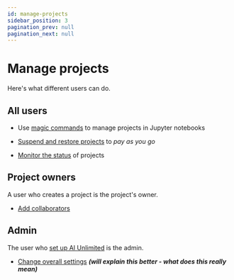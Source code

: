 ```yaml
---
id: manage-projects
sidebar_position: 3
pagination_prev: null
pagination_next: null
---
```


# Manage projects

Here's what different users can do.

## All users

- Use [magic commands](/docs/explore-and-analyze-data/magic-commands.md) to manage projects in Jupyter notebooks 

- [Suspend and restore projects](/docs/manage-ai-unlimited/suspend-and-resume-project.md) to *pay as you go*

- [Monitor the status](/docs/manage-ai-unlimited/monitor-projects.md) of projects

## Project owners

A user who creates a project is the project's owner.

- [Add collaborators](/docs/manage-ai-unlimited/add-collaborators.md)


## Admin

The user who [set up AI Unlimited](/docs/install-ai-unlimited/setup-ai-unlimited.md) is the admin.

- [Change overall settings](/docs/manage-ai-unlimited/change-settings.md) ***(will explain this better - what does this really mean)***
